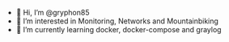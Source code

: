 - 👋 Hi, I’m @gryphon85
- 👀 I’m interested in Monitoring, Networks and Mountainbiking
- 🌱 I’m currently learning docker, docker-compose and graylog
  <!---
- 💞️ I’m looking to collaborate on ...
- 📫 How to reach me ...
--->

<!---
gryphon85/gryphon85 is a ✨ special ✨ repository because its `README.md` (this file) appears on your GitHub profile.
You can click the Preview link to take a look at your changes.
--->
